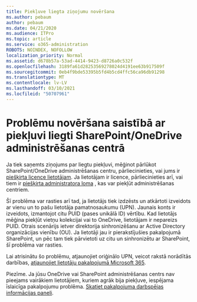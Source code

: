 ```yaml
---
title: Piekļuve liegta ziņojumu novēršana
ms.author: pebaum
author: pebaum
ms.date: 04/21/2020
ms.audience: ITPro
ms.topic: article
ms.service: o365-administration
ROBOTS: NOINDEX, NOFOLLOW
localization_priority: Normal
ms.assetid: d678b57a-53ad-4414-9423-d8726a0c532f
ms.openlocfilehash: 3189fa61d28253569278024d4191ee63b917509f
ms.sourcegitcommit: 0eb4f9bde53395b5fd4b5cd4ffc56ca96db91298
ms.translationtype: MT
ms.contentlocale: lv-LV
ms.lasthandoff: 03/10/2021
ms.locfileid: "50707961"
---
```

# <a name="troubleshoot-access-denied-messages-in-sharepointonedrive-admin-center"></a>Problēmu novēršana saistībā ar piekļuvi liegti SharePoint/OneDrive administrēšanas centrā

Ja tiek saņemts ziņojums par liegtu piekļuvi, mēģinot pārlūkot SharePoint/OneDrive administrēšanas centru, pārliecinieties, vai jums ir [piešķirta licence lietotājam](https://docs.microsoft.com/microsoft-365/admin/add-users/add-users). Ja lietotājam ir licence, pārliecinieties arī, vai tiem ir [piešķirta administratora loma](https://docs.microsoft.com/microsoft-365/admin/add-users/about-admin-roles) , kas var piekļūt administrēšanas centriem.

Šī problēma var rasties arī tad, ja lietotājs tiek izdzēsts un atkārtoti izveidots ar vienu un to pašu lietotāja pamatnosaukumu (UPN). Jaunais konts ir izveidots, izmantojot citu PUID (pases unikālā ID) vērtību. Kad lietotājs mēģina piekļūt vietņu kolekcijai vai to OneDrive, lietotājam ir nepareizs PUID. Otrais scenārijs ietver direktorija sinhronizēšanu ar Active Directory organizācijas vienību (OU). Ja lietotāji jau ir pierakstījušies pakalpojumā SharePoint, un pēc tam tiek pārvietoti uz citu un sinhronizētu ar SharePoint, šī problēma var rasties.

Lai atrisinātu šo problēmu, atjaunojiet oriģinālo UPN, veicot rakstā norādītās darbības, [atjaunojiet lietotāju pakalpojumā Microsoft 365](https://docs.microsoft.com/microsoft-365/admin/add-users/restore-user).

Piezīme. Ja jūsu OneDrive vai SharePoint administrēšanas centrs nav pieejams vairākiem lietotājiem, kuriem agrāk bija piekļuve, iespējama īslaicīga pakalpojumu problēma.  [Skatiet pakalpojuma darbspējas informācijas paneli](https://portal.office.com/adminportal/home#/servicehealth).


